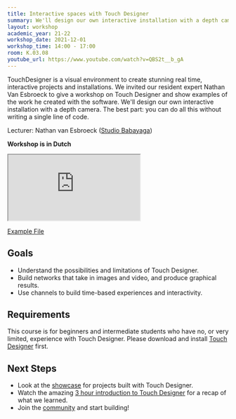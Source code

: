 ```yaml
---
title: Interactive spaces with Touch Designer
summary: We'll design our own interactive installation with a depth camera.
layout: workshop
academic_year: 21-22
workshop_date: 2021-12-01
workshop_time: 14:00 - 17:00
room: K.03.08
youtube_url: https://www.youtube.com/watch?v=QBS2t__b_gA
---
```


TouchDesigner is a visual environment to create stunning real time, interactive projects and installations. We invited our resident expert Nathan Van Esbroeck to give a workshop on Touch Designer and show examples of the work he created with the software. We'll design our own interactive installation with a depth camera. The best part: you can do all this without writing a single line of code.

Lecturer: Nathan van Esbroeck ([Studio Babayaga](http://studio.babayaga.be))

**Workshop is in Dutch**

<div class="embed-responsive embed-responsive-16by9">
  <iframe class="embed-responsive-item" src="https://www.youtube.com/embed/QBS2t__b_gA"></iframe>
</div>

<a href="https://codespace.help/media/workshops/21-22-interactive-spaces-with-touch-designer/ExampleFile.toe">Example File</a>

## Goals

- Understand the possibilities and limitations of Touch Designer.
- Build networks that take in images and video, and produce graphical results.
- Use channels to build time-based experiences and interactivity.

## Requirements

This course is for beginners and intermediate students who have no, or very limited, experience with Touch Designer. Please download and install [Touch Designer](https://derivative.ca/download) first.

## Next Steps

- Look at the [showcase](https://derivative.ca/showcase) for projects built with Touch Designer.
- Watch the amazing [3 hour introduction to Touch Designer](https://www.youtube.com/watch?v=wmM1lCWtn6o) for a recap of what we learned.
- Join the [community](https://forum.derivative.ca/) and start building!
